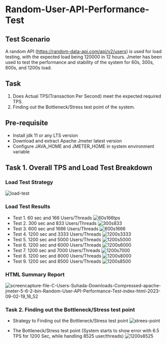 # Random-User-API-Performance-Test

## Test Scenario
A random API (https://random-data-api.com/api/v2/users) is used for load testing, with the expected load being 120000 in 12 hours. Jmeter has been used to test the performance and stability of the system for 60s, 300s, 600s, and 1200s load.

## Task
1. Does Actual TPS(Transaction Per Second) meet the expected required TPS.
2. Finding out the Bottleneck/Stress test point of the system.

## Pre-requisite
- Install jdk 11 or any LTS version
- Download and extract Apache Jmeter latest version
- Configure JAVA_HOME and JMETER_HOME in system environment variable

## Task 1. Overall TPS and Load Test Breakdown
### Load Test Strategy
![load-test](https://github.com/Saud-Bin-Shahid/Random-User-API-Performance-Test/assets/134185250/80d76d9c-ba25-40e5-a27b-2d771d1c161c)
### Load Test Results
- Test 1. 60 sec and 166 Users/Threads
![60s166tps](https://github.com/Saud-Bin-Shahid/Random-User-API-Performance-Test/assets/134185250/8a74de2c-cd03-4b53-af0d-9494330bd628)
- Test 2. 300 sec and 833 Users/Threads
![300s833](https://github.com/Saud-Bin-Shahid/Random-User-API-Performance-Test/assets/134185250/f3eb620f-6a31-4ff6-9eb9-369db106d513)
- Test 3. 600 sec and 1666 Users/Threads
![600s1666](https://github.com/Saud-Bin-Shahid/Random-User-API-Performance-Test/assets/134185250/3cff7759-0695-4596-9340-f68b26b55312)
- Test 4. 1200 sec and 3333 Users/Threads
![1200s3333](https://github.com/Saud-Bin-Shahid/Random-User-API-Performance-Test/assets/134185250/7425f534-4aed-420d-985e-644dd522dec7)
- Test 5. 1200 sec and 5000 Users/Threads
![1200s5000](https://github.com/Saud-Bin-Shahid/Random-User-API-Performance-Test/assets/134185250/e2959521-b231-4a0b-a337-8176bd946091)
- Test 6. 1200 sec and 6000 Users/Threads
![1200s6000](https://github.com/Saud-Bin-Shahid/Random-User-API-Performance-Test/assets/134185250/b9871545-dc6e-47fb-afa6-4f314bca8825)
- Test 7. 1200 sec and 7000 Users/Threads
![1200s7000](https://github.com/Saud-Bin-Shahid/Random-User-API-Performance-Test/assets/134185250/ae1470ba-5552-4ef4-b312-06fd01bff2c2)
- Test 8. 1200 sec and 8000 Users/Threads
![1200s8000](https://github.com/Saud-Bin-Shahid/Random-User-API-Performance-Test/assets/134185250/aaa3d828-2f38-4ace-82ad-b522e769063c)
- Test 9. 1200 sec and 8500 Users/Threads
![1200s8500](https://github.com/Saud-Bin-Shahid/Random-User-API-Performance-Test/assets/134185250/c726d666-a399-41ea-aa89-7c6dfeec5ca7)

### HTML Summary Report
![screencapture-file-C-Users-Suhada-Downloads-Compressed-apache-jmeter-5-6-2-bin-Random-User-API-Performance-Test-index-html-2023-09-02-19_16_52](https://github.com/Saud-Bin-Shahid/Random-User-API-Performance-Test/assets/134185250/832af60f-020f-48f6-9f33-38040cd1a14c)
### Task 2. Finding out the Bottleneck/Stress test point
- Strategy to Finding out the Bottleneck/Stress test point
![strees-point](https://github.com/Saud-Bin-Shahid/Random-User-API-Performance-Test/assets/134185250/ed6c572f-6ab9-4d18-83ae-5eda26771f2d)

- The Bottleneck/Stress test point (System starts to show error with 6.5 TPS for 1200 Sec, while handling 8525 user/threads)
![1200s8525](https://github.com/Saud-Bin-Shahid/Random-User-API-Performance-Test/assets/134185250/2c9ea9fb-1597-4322-b610-c1de00d3a8f6)
